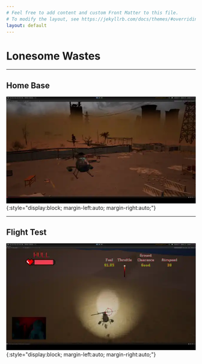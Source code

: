 ```yaml
---
# Feel free to add content and custom Front Matter to this file.
# To modify the layout, see https://jekyllrb.com/docs/themes/#overriding-theme-defaults
layout: default
---
```

# Lonesome Wastes

---
## Home Base
![Game 01](assets/media/webp/base_pan_60_fps_large.webp){:style="display:block; margin-left:auto; margin-right:auto;"}
<br>

---
## Flight Test
![Game 01](assets/media/webp/heli_crash_large.webp){:style="display:block; margin-left:auto; margin-right:auto;"}
